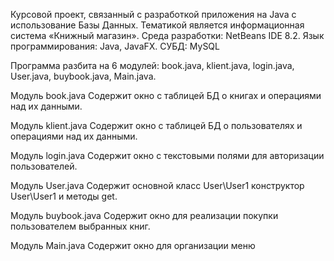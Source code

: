 Курсовой проект, связанный с разработкой приложения на Java с использование Базы Данных. Тематикой является информационная система «Книжный магазин». Среда разработки: NetBeans IDE 8.2. Язык программирования: Java, JavaFX. СУБД: MySQL

Программа разбита на 6 модулей: book.java, klient.java, login.java, User.java, buybook.java, Main.java.

Модуль book.java
Содержит окно с таблицей БД о книгах и операциями над их данными.  

Модуль klient.java
Содержит окно с таблицей БД о пользователях и операциями над их данными.

Модуль login.java
Содержит окно с текстовыми полями для авторизации пользователей.

Модуль User.java
Содержит основной класс User\User1 конструктор User\User1 и методы get.

Модуль buybook.java
Содержит окно для реализации покупки пользователем выбранных книг.

Модуль Main.java
Содержит окно для организации меню
